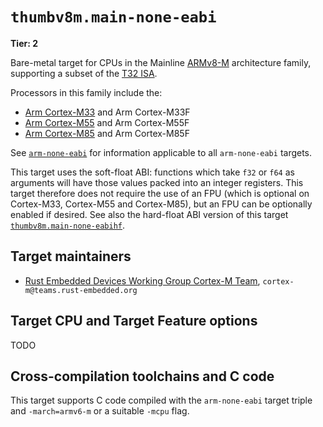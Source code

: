 # `thumbv8m.main-none-eabi`

**Tier: 2**

Bare-metal target for CPUs in the Mainline [ARMv8-M] architecture family, supporting a subset of the [T32 ISA][t32-isa].

Processors in this family include the:

* [Arm Cortex-M33][cortex-m33] and Arm Cortex-M33F
* [Arm Cortex-M55][cortex-m55] and Arm Cortex-M55F
* [Arm Cortex-M85][cortex-m85] and Arm Cortex-M85F

See [`arm-none-eabi`](arm-none-eabi.md) for information applicable to all `arm-none-eabi` targets.

This target uses the soft-float ABI: functions which take `f32` or `f64` as arguments will have those values packed into an integer registers. This target therefore does not require the use of an FPU (which is optional on Cortex-M33, Cortex-M55 and Cortex-M85), but an FPU can be optionally enabled if desired. See also the hard-float ABI version of this target [`thumbv8m.main-none-eabihf`](thumbv7em-none-eabihf.md).

[t32-isa]: https://developer.arm.com/Architectures/T32%20Instruction%20Set%20Architecture
[ARMv8-M]: https://developer.arm.com/documentation/ddi0553/latest/
[cortex-m33]: https://developer.arm.com/Processors/Cortex-M33
[cortex-m55]: https://developer.arm.com/Processors/Cortex-M55
[cortex-m85]: https://developer.arm.com/Processors/Cortex-M85

## Target maintainers

* [Rust Embedded Devices Working Group Cortex-M Team](https://github.com/rust-embedded), `cortex-m@teams.rust-embedded.org`

## Target CPU and Target Feature options

TODO

## Cross-compilation toolchains and C code

This target supports C code compiled with the `arm-none-eabi` target triple and `-march=armv6-m` or a suitable `-mcpu` flag.
